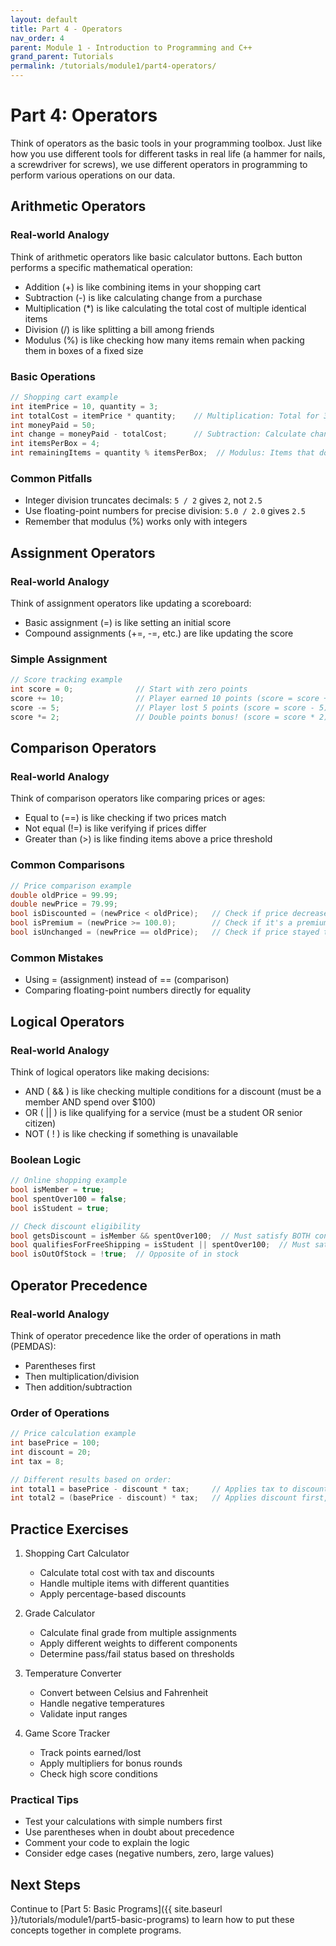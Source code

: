 ```yaml
---
layout: default
title: Part 4 - Operators
nav_order: 4
parent: Module 1 - Introduction to Programming and C++
grand_parent: Tutorials
permalink: /tutorials/module1/part4-operators/
---
```


# Part 4: Operators

Think of operators as the basic tools in your programming toolbox. Just like how you use different tools for different tasks in real life (a hammer for nails, a screwdriver for screws), we use different operators in programming to perform various operations on our data.

## Arithmetic Operators

### Real-world Analogy
Think of arithmetic operators like basic calculator buttons. Each button performs a specific mathematical operation:
- Addition (+) is like combining items in your shopping cart
- Subtraction (-) is like calculating change from a purchase
- Multiplication (*) is like calculating the total cost of multiple identical items
- Division (/) is like splitting a bill among friends
- Modulus (%) is like checking how many items remain when packing them in boxes of a fixed size

### Basic Operations
```cpp
// Shopping cart example
int itemPrice = 10, quantity = 3;
int totalCost = itemPrice * quantity;    // Multiplication: Total for 3 items at $10 each
int moneyPaid = 50;
int change = moneyPaid - totalCost;      // Subtraction: Calculate change
int itemsPerBox = 4;
int remainingItems = quantity % itemsPerBox;  // Modulus: Items that don't fill a complete box
```

### Common Pitfalls
- Integer division truncates decimals: `5 / 2` gives `2`, not `2.5`
- Use floating-point numbers for precise division: `5.0 / 2.0` gives `2.5`
- Remember that modulus (%) works only with integers

## Assignment Operators

### Real-world Analogy
Think of assignment operators like updating a scoreboard:
- Basic assignment (=) is like setting an initial score
- Compound assignments (+=, -=, etc.) are like updating the score

### Simple Assignment
```cpp
// Score tracking example
int score = 0;              // Start with zero points
score += 10;                // Player earned 10 points (score = score + 10)
score -= 5;                 // Player lost 5 points (score = score - 5)
score *= 2;                 // Double points bonus! (score = score * 2)
```

## Comparison Operators

### Real-world Analogy
Think of comparison operators like comparing prices or ages:
- Equal to (==) is like checking if two prices match
- Not equal (!=) is like verifying if prices differ
- Greater than (>) is like finding items above a price threshold

### Common Comparisons
```cpp
// Price comparison example
double oldPrice = 99.99;
double newPrice = 79.99;
bool isDiscounted = (newPrice < oldPrice);   // Check if price decreased
bool isPremium = (newPrice >= 100.0);        // Check if it's a premium price
bool isUnchanged = (newPrice == oldPrice);   // Check if price stayed the same
```

### Common Mistakes
- Using = (assignment) instead of == (comparison)
- Comparing floating-point numbers directly for equality

## Logical Operators

### Real-world Analogy
Think of logical operators like making decisions:
- AND ( && ) is like checking multiple conditions for a discount (must be a member AND spend over $100)
- OR ( \|\| ) is like qualifying for a service (must be a student OR senior citizen)
- NOT ( ! ) is like checking if something is unavailable

### Boolean Logic
```cpp
// Online shopping example
bool isMember = true;
bool spentOver100 = false;
bool isStudent = true;

// Check discount eligibility
bool getsDiscount = isMember && spentOver100;  // Must satisfy BOTH conditions
bool qualifiesForFreeShipping = isStudent || spentOver100;  // Must satisfy EITHER condition
bool isOutOfStock = !true;  // Opposite of in stock
```

## Operator Precedence

### Real-world Analogy
Think of operator precedence like the order of operations in math (PEMDAS):
- Parentheses first
- Then multiplication/division
- Then addition/subtraction

### Order of Operations
```cpp
// Price calculation example
int basePrice = 100;
int discount = 20;
int tax = 8;

// Different results based on order:
int total1 = basePrice - discount * tax;     // Applies tax to discount first
int total2 = (basePrice - discount) * tax;   // Applies discount first, then tax
```

## Practice Exercises

1. Shopping Cart Calculator
   - Calculate total cost with tax and discounts
   - Handle multiple items with different quantities
   - Apply percentage-based discounts

2. Grade Calculator
   - Calculate final grade from multiple assignments
   - Apply different weights to different components
   - Determine pass/fail status based on thresholds

3. Temperature Converter
   - Convert between Celsius and Fahrenheit
   - Handle negative temperatures
   - Validate input ranges

4. Game Score Tracker
   - Track points earned/lost
   - Apply multipliers for bonus rounds
   - Check high score conditions

### Practical Tips
- Test your calculations with simple numbers first
- Use parentheses when in doubt about precedence
- Comment your code to explain the logic
- Consider edge cases (negative numbers, zero, large values)

## Next Steps
Continue to [Part 5: Basic Programs]({{ site.baseurl }}/tutorials/module1/part5-basic-programs) to learn how to put these concepts together in complete programs.
